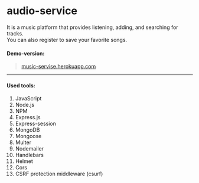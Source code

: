 # audio-service
It is a music platform that provides listening, adding, and searching for tracks.<br> 
You can also register to save your favorite songs.<br>

#### Demo-version:
>[music-servise.herokuapp.com](music-servise.herokuapp.com)

---
#### Used tools:
1. JavaScript
2. Node.js
3. NPM
4. Express.js
5. Express-session
6. MongoDB
7. Mongoose
8. Multer
9. Nodemailer
10. Handlebars
11. Helmet 
12. Cors
13. CSRF protection middleware (csurf)
